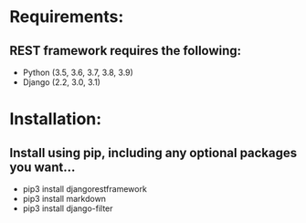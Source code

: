 Requirements:
==================

## REST framework requires the following:

* Python (3.5, 3.6, 3.7, 3.8, 3.9)
* Django (2.2, 3.0, 3.1)

Installation:
==================

Install using pip, including any optional packages you want...
------------------

* pip3 install djangorestframework
* pip3 install markdown       
* pip3 install django-filter  